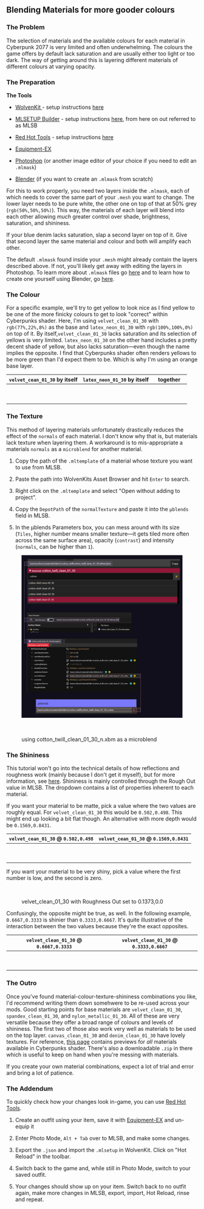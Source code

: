 ## Blending Materials for more gooder colours

### The Problem

The selection of materials and the available colours for each material in Cyberpunk 2077 is very limited and often underwhelming. The colours the game offers by default lack saturation and are usually either too light or too dark. The way of getting around this is layering different materials of different colours at varying opacity.

### The Preparation

**The Tools**

* [WolvenKit ](https://github.com/WolvenKit/Wolvenkit/)- setup instructions [here](https://wiki.redmodding.org/wolvenkit/getting-started/download)

* [MLSETUP Builder](https://github.com/Neurolinked/MlsetupBuilder) - setup instructions [here](https://wiki.redmodding.org/cyberpunk-2077-modding/for-mod-creators/modding-tools/mlsetup-builder), from here on out referred to as MLSB
+ [Red Hot Tools](https://github.com/psiberx/cp2077-red-hot-tools/) - setup instructions [here](https://wiki.redmodding.org/cyberpunk-2077-modding/for-mod-creators/modding-tools/redhottools)

+ [Equipment-EX](https://www.nexusmods.com/cyberpunk2077/mods/6945)
* [Photoshop](https://www.adobe.com/products/photoshop.html) (or another image editor of your choice if you need to edit an `.mlmask`)

* [Blender](https://www.blender.org/) (if you want to create an `.mlmask` from scratch)

For this to work properly, you need two layers inside the `.mlmask`, each of which needs to cover the same part of your `.mesh` you want to change. The lower layer needs to be pure white, the other one on top of that at 50% grey (`rgb(50%,50%,50%)`). This way, the materials of each layer will blend into each other allowing _much_ greater control over shade, brightness, saturation, and shininess.

If your blue denim lacks saturation, slap a second layer on top of it. Give that second layer the same material and colour and both will amplify each other.

The default `.mlmask` found inside your `.mesh` might already contain the layers described above. If not, you'll likely get away with editing the layers in Photoshop. To learn more about `.mlmask` files go [here](https://wiki.redmodding.org/cyberpunk-2077-modding/for-mod-creators/materials/multilayered#what-is-the-mlmask) and to learn how to create one yourself using Blender, go [here](https://wiki.redmodding.org/cyberpunk-2077-modding/for-mod-creators/modding-guides/textures-and-luts/custom-multilayermasks).

### The Colour

For a specific example, we'll try to get yellow to look nice as I find yellow to be one of the more finicky colours to get to look "correct" within Cyberpunks shader. Here, I'm using `velvet_clean_01_30` with `rgb(77%,22%,8%)` as the base and `latex_neon_01_30` with `rgb(100%,100%,0%)` on top of it. By itself,`velvet_clean_01_30` lacks saturation and its selection of yellows is very limited. `latex_neon_01_30` on the other hand includes a pretty decent shade of yellow, but also lacks saturation—even though the name implies the opposite. I find that Cyberpunks shader often renders yellows to be more green than I'd expect them to be. Which is why I'm using an orange base layer.


| `velvet_cean_01_30` by itself | `latex_neon_01_30` by itself | together |
|:-------------------------------------------------:|:-------------------------------------------------:|:-------------------------------------------------:|
| <figure><img src="Cyberpunk2077 2024-05-29 00-26-27.png" alt=""></figure> | <figure><img src="Cyberpunk2077 2024-05-29 00-27-02.png" alt=""></figure> | <figure><img src="Cyberpunk2077 2024-05-29 00-27-54.png" alt=""></figure> |
### The Texture

This method of layering materials unfortunately drastically reduces the effect of the `normals` of each material. I don't know why that is, but materials lack texture when layering them. A workaround is to mis-appropriate a materials `normals` as a `microblend` for another material.

1. Copy the path of the `.mltemplate` of a material whose texture you want to use from MLSB.

2. Paste the path into WolvenKits Asset Browser and hit `Enter` to search.

3. Right click on the `.mltemplate` and select "Open without adding to project".

4. Copy the `DepotPath` of the `normalTexture` and paste it into the `µblends` field in MLSB.

5. In the µblends Parameters box, you can mess around with its size (`Tiles`, higher number means smaller texture—it gets tiled more often across the same surface area), opacity (`contrast`) and intensity (`normals`, can be higher than `1`).
   
   
<figure><img src="mltemplate_to_n_xbm.png" alt=""></figure>

<figure><img src="Cyberpunk2077 2024-05-29 00-25-22.png" alt=""><figcaption><p>using cotton_twill_clean_01_30_n.xbm as a microblend</p></figcaption></figure>

### The Shininess

This tutorial won't go into the technical details of how reflections and roughness work (mainly because I don't get it myself), but for more information, see [here](https://wiki.redmodding.org/cyberpunk-2077-modding/for-mod-creators/materials/configuring-materials#shared-properties). Shininess is mainly controlled through the Rough Out value in MLSB. The dropdown contains a list of properties inherent to each material.

If you want your material to be matte, pick a value where the two values are roughly equal. For `velvet_clean_01_30` this would be `0.502,0.498`. This might end up looking a bit flat though. An alternative with more depth would be `0.1569,0.8431`.

| `velvet_cean_01_30` @ `0.502,0.498`        | `velvet_cean_01_30` @ `0.1569,0.8431`        |
|:------------------------------------------:|:--------------------------------------------:|
| <figure><img src="velvet_clean_01_30_502_498.png" alt=""></figure> | <figure><img src="velvet_clean_01_30_1569_8431.png" alt=""></figure> |


If you want your material to be very shiny, pick a value where the first number is low, and the second is zero.

<figure><img src="velvet_clean_01_30_1373_0.png" alt=""><figcaption><p>velvet_clean_01_30 with Roughness Out set to 0.1373,0.0</p></figcaption></figure>


Confusingly, the opposite might be true, as well. In the following example, `0.6667,0.3333` is shinier than `0.3333,0.6667`. It's quite illustrative of the interaction between the two values because they're the exact opposites.

| `velvet_clean_01_30` @ `0.6667,0.3333`       | `velvet_clean_01_30` @ `0.3333,0.6667`       |
|:--------------------------------------------:|:--------------------------------------------:|
| <figure><img src="velvet_clean_01_30_6667_3333.png" alt=""></figure> | <figure><img src="velvet_clean_01_30_3333_6667.png" alt=""></figure> |

### The Outro

Once you've found material-colour-texture-shininess combinations you like, I'd recommend writing them down somehwere to be re-used across your mods. Good starting points for base materials are `velvet_clean_01_30`, `spandex_clean_01_30`, and `nylon_metallic_01_30`. All of these are very versatile because they offer a broad range of colours and levels of shininess. The first two of those also work very well as materials to be used on the top layer. `canvas_clean_01_30` and `denim_clean_01_30` have lovely textures. For reference, [this page](https://wiki.redmodding.org/cyberpunk-2077-modding/for-mod-creators/materials/multilayered/multilayered-previews) contains previews for _all_ materials available in Cyberpunks shader. There's also a downloadable `.zip` in there which is useful to keep on hand when you're messing with materials.

If you create your own material combinations, expect a lot of trial and error and bring a lot of patience.

### The Addendum

To quickly check how your changes look in-game, you can use [Red Hot Tools](https://github.com/psiberx/cp2077-red-hot-tools/).

1. Create an outfit using your item, save it with [Equipment-EX](https://www.nexusmods.com/cyberpunk2077/mods/6945) and un-equip it

2. Enter Photo Mode, `Alt + Tab` over to MLSB, and make some changes.

3. Export the `.json` and import the `.mlsetup` in WolvenKit. Click on "Hot Reload" in the toolbar.

4. Switch back to the game and, while still in Photo Mode, switch to your saved outfit.

5. Your changes should show up on your item. Switch back to no outfit again, make more changes in MLSB, export, import, Hot Reload, rinse and repeat.
